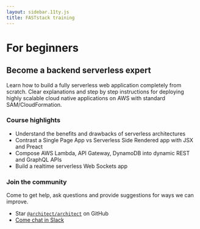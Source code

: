 ```yaml
---
layout: sidebar.11ty.js
title: FASTstack training
---
```


# For beginners 
## Become a backend serverless expert 

Learn how to build a fully serverless web application completely from scratch. Clear explanations and step by step instructions for deploying highly scalable cloud native applications on AWS with standard SAM/CloudFormation.

### Course highlights

- Understand the benefits and drawbacks of serverless architectures
- Contrast a Single Page App vs Serverless Side Rendered app with JSX and Preact
- Compose AWS Lambda, API Gateway, DynamoDB into dynamic REST and GraphQL APIs
- Build a realtime serverless Web Sockets app

### Join the community

Come to get help, ask questions and provide suggestions for ways we can improve.

- Star [`@architect/architect`](https://github.com/architect/architect) on GitHub
- [Come chat in Slack](https://join.slack.com/t/architecture-as-text/shared_invite/MjE2MzU4Nzg0NTY1LTE1MDA2NzgyMzYtODE2NzRkOGRmYw) 
